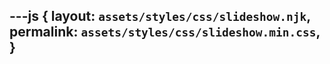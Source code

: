 ---js
{
  layout:    `assets/styles/css/slideshow.njk`,
  permalink: `assets/styles/css/slideshow.min.css`,
}
---
